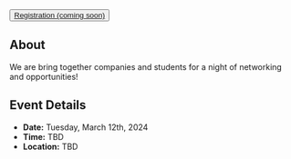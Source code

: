 <button>
  <a href="/" target="_blank">
    Registration (coming soon)
  </a>
</button>

## About
We are bring together companies and students for a night of networking and opportunities!

## Event Details
- **Date:** Tuesday, March 12th, 2024
- **Time:** TBD
- **Location:** TBD
